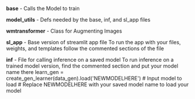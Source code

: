 **base** - Calls the Model to train

**model_utils** - Defs needed by the base, inf, and sl_app files

**wmtransformer** - Class for Augmenting Images

**sl_app** - Base version of streamlit app file
    To run the app with your files, weights, and templates follow the commented sections of the file

**inf** - File for calling inference on a saved model
    To run inference on a trained model version, find the commented section and put your model name there
        learn_gen = create_gen_learner(data_gen).load('NEWMODELHERE') # Input model to load
        # Replace NEWMODELHERE with your saved model name to load your model